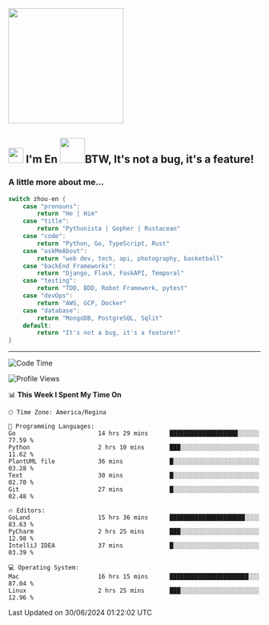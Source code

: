 <img align='center' src="https://media.giphy.com/media/GP1TJJSV4Ys1r64q2A/giphy.gif" width="230">

<h2><img src="https://emojis.slackmojis.com/emojis/images/1531849430/4246/blob-sunglasses.gif?1531849430" width="30"/> I'm En <img src="https://media.giphy.com/media/12oufCB0MyZ1Go/giphy.gif" width="50">BTW, It's not a bug, it's a feature!</h2>


<!-- <img align='right' src="https://media.giphy.com/media/M9gbBd9nbDrOTu1Mqx/giphy.gif" width="230"> -->


### A little more about me... 
<!--
```javascript
const zhou-en = {
    pronouns: "He" | "Him",
    title: "Pythonista" | "Gopher" | "Rustacean",
    code: ["Python", "Go", "Rust", "TypeScript"],
    askMeAbout: ["web dev", "tech", "app dev", "photography"],
    technologies: {
        backEnd: {
            python: ["Django", "Flask", "FaskAPI"],
            go: []
        },
        scraping: ["selenium", "scrapy", "spider"],
        testing: ["Robot Framework"],
        devOps: ["AWS", "Docker", "GCP", "Nginx"],
        databases: ["mongo", "postgresql", "sqlite"],
        misc: ["Firebase", "Heroku"]
    },
    architecture: ["Event Driven Architecture", "Microservices"],
    currentFocus: ["Temporal", "Rust"],
    funFact: "It's not a bug, it's a feature!"
};
```
  -->

```go
switch zhou-en {
    case "pronouns":
        return "He | Him"
    case "title":
        return "Pythonista | Gopher | Rustacean"
    case "code":
        return "Python, Go, TypeScript, Rust"
    case "askMeAbout":
        return "web dev, tech, api, photography, basketball"
    case "backEnd Frameworks":
        return "Django, Flask, FaskAPI, Temporal"
    case "testing":
        return "TDD, BDD, Robot Framework, pytest"
    case "devOps":
        return "AWS, GCP, Docker"
    case "database":
        return "MongoDB, PostgreSQL, Sqlit"
    default:
        return "It's not a bug, it's a feature!"
}
```




---
<!--START_SECTION:waka-->
![Code Time](http://img.shields.io/badge/Code%20Time-1%2C524%20hrs%2059%20mins-blue)

![Profile Views](http://img.shields.io/badge/Profile%20Views-8-blue)

📊 **This Week I Spent My Time On** 

```text
🕑︎ Time Zone: America/Regina

💬 Programming Languages: 
Go                       14 hrs 29 mins      ███████████████████░░░░░░   77.59 % 
Python                   2 hrs 10 mins       ███░░░░░░░░░░░░░░░░░░░░░░   11.62 % 
PlantUML file            36 mins             █░░░░░░░░░░░░░░░░░░░░░░░░   03.28 % 
Text                     30 mins             █░░░░░░░░░░░░░░░░░░░░░░░░   02.70 % 
Git                      27 mins             █░░░░░░░░░░░░░░░░░░░░░░░░   02.48 % 

🔥 Editors: 
GoLand                   15 hrs 36 mins      █████████████████████░░░░   83.63 % 
PyCharm                  2 hrs 25 mins       ███░░░░░░░░░░░░░░░░░░░░░░   12.98 % 
IntelliJ IDEA            37 mins             █░░░░░░░░░░░░░░░░░░░░░░░░   03.39 % 

💻 Operating System: 
Mac                      16 hrs 15 mins      ██████████████████████░░░   87.04 % 
Linux                    2 hrs 25 mins       ███░░░░░░░░░░░░░░░░░░░░░░   12.96 % 
```


 Last Updated on 30/06/2024 01:22:02 UTC
<!--END_SECTION:waka-->
